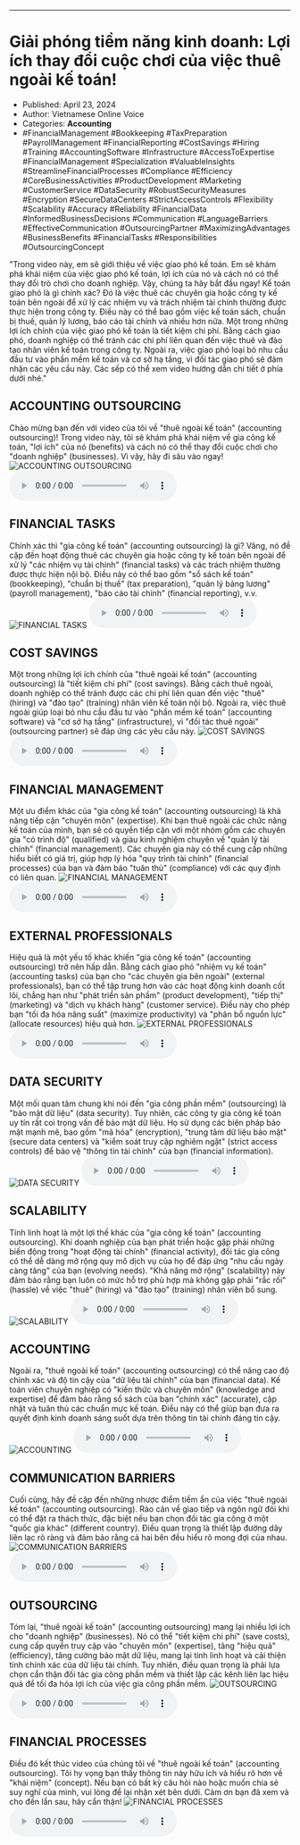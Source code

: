 
---

# Giải phóng tiềm năng kinh doanh: Lợi ích thay đổi cuộc chơi của việc thuê ngoài kế toán!

- Published: April 23, 2024
- Author: Vietnamese Online Voice
- Categories: **Accounting**
- #FinancialManagement #Bookkeeping #TaxPreparation #PayrollManagement #FinancialReporting #CostSavings #Hiring #Training #AccountingSoftware #Infrastructure #AccessToExpertise #FinancialManagement #Specialization #ValuableInsights #StreamlineFinancialProcesses #Compliance #Efficiency #CoreBusinessActivities #ProductDevelopment #Marketing #CustomerService #DataSecurity #RobustSecurityMeasures #Encryption #SecureDataCenters #StrictAccessControls #Flexibility #Scalability #Accuracy #Reliability #FinancialData #InformedBusinessDecisions #Communication #LanguageBarriers #EffectiveCommunication #OutsourcingPartner #MaximizingAdvantages #BusinessBenefits #FinancialTasks #Responsibilities #OutsourcingConcept

"Trong video này, em sẽ giới thiệu về việc giao phó kế toán. Em sẽ khám phá khái niệm của việc giao phó kế toán, lợi ích của nó và cách nó có thể thay đổi trò chơi cho doanh nghiệp. Vậy, chúng ta hãy bắt đầu ngay! Kế toán giao phó là gì chính xác? Đó là việc thuê các chuyên gia hoặc công ty kế toán bên ngoài để xử lý các nhiệm vụ và trách nhiệm tài chính thường được thực hiện trong công ty. Điều này có thể bao gồm việc kế toán sách, chuẩn bị thuế, quản lý lương, báo cáo tài chính và nhiều hơn nữa. Một trong những lợi ích chính của việc giao phó kế toán là tiết kiệm chi phí. Bằng cách giao phó, doanh nghiệp có thể tránh các chi phí liên quan đến việc thuê và đào tạo nhân viên kế toán trong công ty. Ngoài ra, việc giao phó loại bỏ nhu cầu đầu tư vào phần mềm kế toán và cơ sở hạ tầng, vì đối tác giao phó sẽ đảm nhận các yêu cầu này. Các sếp có thể xem video hướng dẫn chi tiết ở phía dưới nhé."


## ACCOUNTING OUTSOURCING

Chào mừng bạn đến với video của tôi về "thuê ngoài kế toán" (accounting outsourcing)! Trong video này, tôi sẽ khám phá khái niệm về gia công kế toán, "lợi ích" của nó (benefits) và cách nó có thể thay đổi cuộc chơi cho "doanh nghiệp" (businesses). Vì vậy, hãy đi sâu vào ngay!
![ACCOUNTING OUTSOURCING](https://http-archiver-apis-production-80.schnworks.com/storage/images/transitions/2024-04-23/transition--6433338960-Montserrat-Bold-880E4F.jpg)
<audio controls>
    <source src="https://http-archiver-apis-production-80.schnworks.com/storage/audio/file-12953565488.mp3" type="audio/mpeg">
</audio>



## FINANCIAL TASKS

Chính xác thì "gia công kế toán" (accounting outsourcing) là gì? Vâng, nó đề cập đến hoạt động thuê các chuyên gia hoặc công ty kế toán bên ngoài để xử lý "các nhiệm vụ tài chính" (financial tasks) và các trách nhiệm thường được thực hiện nội bộ. Điều này có thể bao gồm "sổ sách kế toán" (bookkeeping), "chuẩn bị thuế" (tax preparation), "quản lý bảng lương" (payroll management), "báo cáo tài chính" (financial reporting), v.v.
![FINANCIAL TASKS](https://http-archiver-apis-production-80.schnworks.com/storage/images/transitions/2024-04-23/transition--10025740270-Montserrat-ExtraBold-512DA8.jpg)
<audio controls>
    <source src="https://http-archiver-apis-production-80.schnworks.com/storage/audio/file-1686704965.mp3" type="audio/mpeg">
</audio>



## COST SAVINGS

Một trong những lợi ích chính của "thuê ngoài kế toán" (accounting outsourcing) là "tiết kiệm chi phí" (cost savings). Bằng cách thuê ngoài, doanh nghiệp có thể tránh được các chi phí liên quan đến việc "thuê" (hiring) và "đào tạo" (training) nhân viên kế toán nội bộ. Ngoài ra, việc thuê ngoài giúp loại bỏ nhu cầu đầu tư vào "phần mềm kế toán" (accounting software) và "cơ sở hạ tầng" (infrastructure), vì "đối tác thuê ngoài" (outsourcing partner) sẽ đáp ứng các yêu cầu này.
![COST SAVINGS](https://http-archiver-apis-production-80.schnworks.com/storage/images/transitions/2024-04-23/transition--4581927174-Montserrat-SemiBold-673AB7.jpg)
<audio controls>
    <source src="https://http-archiver-apis-production-80.schnworks.com/storage/audio/file-10004471210.mp3" type="audio/mpeg">
</audio>



## FINANCIAL MANAGEMENT

Một ưu điểm khác của "gia công kế toán" (accounting outsourcing) là khả năng tiếp cận "chuyên môn" (expertise). Khi bạn thuê ngoài các chức năng kế toán của mình, bạn sẽ có quyền tiếp cận với một nhóm gồm các chuyên gia "có trình độ" (qualified) và giàu kinh nghiệm chuyên về "quản lý tài chính" (financial management). Các chuyên gia này có thể cung cấp những hiểu biết có giá trị, giúp hợp lý hóa "quy trình tài chính" (financial processes) của bạn và đảm bảo "tuân thủ" (compliance) với các quy định có liên quan.
![FINANCIAL MANAGEMENT](https://http-archiver-apis-production-80.schnworks.com/storage/images/transitions/2024-04-23/transition-16948296309-Montserrat-SemiBold-4A148C.jpg)
<audio controls>
    <source src="https://http-archiver-apis-production-80.schnworks.com/storage/audio/file-48027118357.mp3" type="audio/mpeg">
</audio>



## EXTERNAL PROFESSIONALS

Hiệu quả là một yếu tố khác khiến "gia công kế toán" (accounting outsourcing) trở nên hấp dẫn. Bằng cách giao phó "nhiệm vụ kế toán" (accounting tasks) của bạn cho "các chuyên gia bên ngoài" (external professionals), bạn có thể tập trung hơn vào các hoạt động kinh doanh cốt lõi, chẳng hạn như "phát triển sản phẩm" (product development), "tiếp thị" (marketing) và "dịch vụ khách hàng" (customer service). Điều này cho phép bạn "tối đa hóa năng suất" (maximize productivity) và "phân bổ nguồn lực" (allocate resources) hiệu quả hơn.
![EXTERNAL PROFESSIONALS](https://http-archiver-apis-production-80.schnworks.com/storage/images/transitions/2024-04-23/transition-7163419496-Montserrat-Regular-004895.jpg)
<audio controls>
    <source src="https://http-archiver-apis-production-80.schnworks.com/storage/audio/file-1260456969.mp3" type="audio/mpeg">
</audio>



## DATA SECURITY

Một mối quan tâm chung khi nói đến "gia công phần mềm" (outsourcing) là "bảo mật dữ liệu" (data security). Tuy nhiên, các công ty gia công kế toán uy tín rất coi trọng vấn đề bảo mật dữ liệu. Họ sử dụng các biện pháp bảo mật mạnh mẽ, bao gồm "mã hóa" (encryption), "trung tâm dữ liệu bảo mật" (secure data centers) và "kiểm soát truy cập nghiêm ngặt" (strict access controls) để bảo vệ "thông tin tài chính" của bạn (financial information).
![DATA SECURITY](https://http-archiver-apis-production-80.schnworks.com/storage/images/transitions/2024-04-23/transition--16963329229-Montserrat-SemiBold-512DA8.jpg)
<audio controls>
    <source src="https://http-archiver-apis-production-80.schnworks.com/storage/audio/file-46037899603.mp3" type="audio/mpeg">
</audio>



## SCALABILITY

Tính linh hoạt là một lợi thế khác của "gia công kế toán" (accounting outsourcing). Khi doanh nghiệp của bạn phát triển hoặc gặp phải những biến động trong "hoạt động tài chính" (financial activity), đối tác gia công có thể dễ dàng mở rộng quy mô dịch vụ của họ để đáp ứng "nhu cầu ngày càng tăng" của bạn (evolving needs). "Khả năng mở rộng" (scalability) này đảm bảo rằng bạn luôn có mức hỗ trợ phù hợp mà không gặp phải "rắc rối" (hassle) về việc "thuê" (hiring) và "đào tạo" (training) nhân viên bổ sung.
![SCALABILITY](https://http-archiver-apis-production-80.schnworks.com/storage/images/transitions/2024-04-23/transition-9850140757-Montserrat-Black-4A148C.jpg)
<audio controls>
    <source src="https://http-archiver-apis-production-80.schnworks.com/storage/audio/file-12443760525.mp3" type="audio/mpeg">
</audio>



## ACCOUNTING

Ngoài ra, "thuê ngoài kế toán" (accounting outsourcing) có thể nâng cao độ chính xác và độ tin cậy của "dữ liệu tài chính" của bạn (financial data). Kế toán viên chuyên nghiệp có "kiến thức và chuyên môn" (knowledge and expertise) để đảm bảo rằng sổ sách của bạn "chính xác" (accurate), cập nhật và tuân thủ các chuẩn mực kế toán. Điều này có thể giúp bạn đưa ra quyết định kinh doanh sáng suốt dựa trên thông tin tài chính đáng tin cậy.
![ACCOUNTING](https://http-archiver-apis-production-80.schnworks.com/storage/images/transitions/2024-04-23/transition--6903952128-Montserrat-Regular-283593.jpg)
<audio controls>
    <source src="https://http-archiver-apis-production-80.schnworks.com/storage/audio/file-41716733853.mp3" type="audio/mpeg">
</audio>



## COMMUNICATION BARRIERS

Cuối cùng, hãy đề cập đến những nhược điểm tiềm ẩn của việc "thuê ngoài kế toán" (accounting outsourcing). Rào cản về giao tiếp và ngôn ngữ đôi khi có thể đặt ra thách thức, đặc biệt nếu bạn chọn đối tác gia công ở một "quốc gia khác" (different country). Điều quan trọng là thiết lập đường dây liên lạc rõ ràng và đảm bảo rằng cả hai bên đều hiểu rõ mong đợi của nhau.
![COMMUNICATION BARRIERS](https://http-archiver-apis-production-80.schnworks.com/storage/images/transitions/2024-04-23/transition--12600584284-Montserrat-Thin-004895.jpg)
<audio controls>
    <source src="https://http-archiver-apis-production-80.schnworks.com/storage/audio/file-7276657387.mp3" type="audio/mpeg">
</audio>



## OUTSOURCING

Tóm lại, "thuê ngoài kế toán" (accounting outsourcing) mang lại nhiều lợi ích cho "doanh nghiệp" (businesses). Nó có thể "tiết kiệm chi phí" (save costs), cung cấp quyền truy cập vào "chuyên môn" (expertise), tăng "hiệu quả" (efficiency), tăng cường bảo mật dữ liệu, mang lại tính linh hoạt và cải thiện tính chính xác của dữ liệu tài chính. Tuy nhiên, điều quan trọng là phải lựa chọn cẩn thận đối tác gia công phần mềm và thiết lập các kênh liên lạc hiệu quả để tối đa hóa lợi ích của việc gia công phần mềm.
![OUTSOURCING](https://http-archiver-apis-production-80.schnworks.com/storage/images/transitions/2024-04-23/transition--24446809835-Montserrat-Black-9C27B0.jpg)
<audio controls>
    <source src="https://http-archiver-apis-production-80.schnworks.com/storage/audio/file-29512574335.mp3" type="audio/mpeg">
</audio>



## FINANCIAL PROCESSES

Điều đó kết thúc video của chúng tôi về "thuê ngoài kế toán" (accounting outsourcing). Tôi hy vọng bạn thấy thông tin này hữu ích và hiểu rõ hơn về "khái niệm" (concept). Nếu bạn có bất kỳ câu hỏi nào hoặc muốn chia sẻ suy nghĩ của mình, vui lòng để lại nhận xét bên dưới. Cảm ơn bạn đã xem và cho đến lần sau, hãy cẩn thận!
![FINANCIAL PROCESSES](https://http-archiver-apis-production-80.schnworks.com/storage/images/transitions/2024-04-23/transition--27522671324-Montserrat-Thin-1A237E.jpg)
<audio controls>
    <source src="https://http-archiver-apis-production-80.schnworks.com/storage/audio/file-4097678550.mp3" type="audio/mpeg">
</audio>

